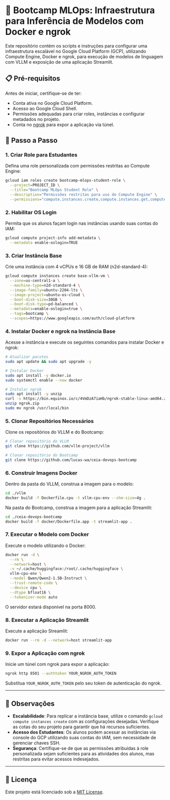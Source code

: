 # 🧠 Bootcamp MLOps: Infraestrutura para Inferência de Modelos com Docker e ngrok

Este repositório contém os scripts e instruções para configurar uma infraestrutura escalável no Google Cloud Platform (GCP), utilizando Compute Engine, Docker e ngrok, para execução de modelos de linguagem com VLLM e exposição de uma aplicação Streamlit.

## 📋 Pré-requisitos

Antes de iniciar, certifique-se de ter:

* Conta ativa no Google Cloud Platform.
* Acesso ao Google Cloud Shell.
* Permissões adequadas para criar roles, instâncias e configurar metadados no projeto.
* Conta no [ngrok](https://ngrok.com) para expor a aplicação via túnel.

## 🚀 Passo a Passo

### 1. Criar Role para Estudantes

Defina uma role personalizada com permissões restritas ao Compute Engine:

```bash
gcloud iam roles create bootcamp-mlops-student-role \
  --project=PROJECT_ID \
  --title="Bootcamp MLOps Student Role" \
  --description="Permissões restritas para uso do Compute Engine" \
  --permissions="compute.instances.create,compute.instances.get,compute.instances.list,compute.instances.delete"
```

### 2. Habilitar OS Login

Permita que os alunos façam login nas instâncias usando suas contas do IAM:

```bash
gcloud compute project-info add-metadata \
  --metadata enable-oslogin=TRUE
```

### 3. Criar Instância Base

Crie uma instância com 4 vCPUs e 16 GB de RAM (n2d-standard-4):

```bash
gcloud compute instances create base-vllm-vm \
  --zone=us-central1-a \
  --machine-type=n2d-standard-4 \
  --image-family=ubuntu-2204-lts \
  --image-project=ubuntu-os-cloud \
  --boot-disk-size=30GB \
  --boot-disk-type=pd-balanced \
  --metadata=enable-oslogin=true \
  --tags=bootcamp \
  --scopes=https://www.googleapis.com/auth/cloud-platform
```

### 4. Instalar Docker e ngrok na Instância Base

Acesse a instância e execute os seguintes comandos para instalar Docker e ngrok:

```bash
# Atualizar pacotes
sudo apt update && sudo apt upgrade -y

# Instalar Docker
sudo apt install -y docker.io
sudo systemctl enable --now docker

# Instalar ngrok
sudo apt install -y unzip
curl -s https://bin.equinox.io/c/4VmDzA7iaHb/ngrok-stable-linux-amd64.zip -o ngrok.zip
unzip ngrok.zip
sudo mv ngrok /usr/local/bin
```

### 5. Clonar Repositórios Necessários

Clone os repositórios do VLLM e do Bootcamp:

```bash
# Clonar repositório do VLLM
git clone https://github.com/vllm-project/vllm

# Clonar repositório do Bootcamp
git clone https://github.com/lucas-wa/ceia-devops-bootcamp
```

### 6. Construir Imagens Docker

Dentro da pasta do VLLM, construa a imagem para o modelo:

```bash
cd ./vllm
docker build -f Dockerfile.cpu -t vllm-cpu-env --shm-size=4g .
```

Na pasta do Bootcamp, construa a imagem para a aplicação Streamlit:

```bash
cd ./ceia-devops-bootcamp
docker build -f docker/Dockerfile.app -t streamlit-app .
```

### 7. Executar o Modelo com Docker

Execute o modelo utilizando o Docker:

```bash
docker run -d \
  --rm \
  --network=host \
  -v ~/.cache/huggingface:/root/.cache/huggingface \
  vllm-cpu-env \
  --model Qwen/Qwen2-1.5B-Instruct \
  --trust-remote-code \
  --device cpu \
  --dtype bfloat16 \
  --tokenizer-mode auto
```

O servidor estará disponível na porta 8000.

### 8. Executar a Aplicação Streamlit

Execute a aplicação Streamlit:

```bash
docker run --rm -d --network=host streamlit-app
```

### 9. Expor a Aplicação com ngrok

Inicie um túnel com ngrok para expor a aplicação:

```bash
ngrok http 8501 --authtoken YOUR_NGROK_AUTH_TOKEN
```

Substitua `YOUR_NGROK_AUTH_TOKEN` pelo seu token de autenticação do ngrok.

---

## 📌 Observações

* **Escalabilidade**: Para replicar a instância base, utilize o comando `gcloud compute instances create` com as configurações desejadas. Verifique as cotas do seu projeto para garantir que há recursos suficientes.
* **Acesso dos Estudantes**: Os alunos podem acessar as instâncias via console do GCP utilizando suas contas do IAM, sem necessidade de gerenciar chaves SSH.
* **Segurança**: Certifique-se de que as permissões atribuídas à role personalizada sejam suficientes para as atividades dos alunos, mas restritas para evitar acessos indesejados.

---

## 📄 Licença

Este projeto está licenciado sob a [MIT License](LICENSE).
